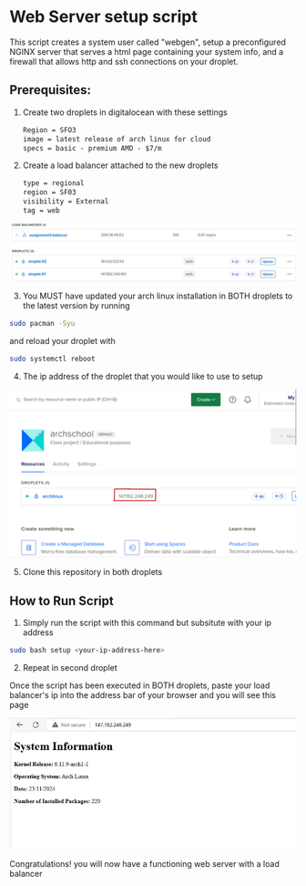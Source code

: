 # Web Server setup script
This script creates a system user called "webgen", setup a preconfigured NGINX server that serves a html page containing your system info, and a firewall that allows http and ssh connections on your droplet.



## Prerequisites:
1. Create two droplets in digitalocean with these settings
    ```
    Region = SFO3
    image = latest release of arch linux for cloud
    specs = basic - premium AMD - $7/m
    ```
2. Create a load balancer attached to the new droplets
    ```
    type = regional
    region = SF03
    visibility = External
    tag = web
    ```

![digocean](./images/loadbalanced.jpg)


3. You MUST have updated your arch linux installation in BOTH droplets to the latest version by running
```bash
sudo pacman -Syu
```
and reload your droplet with
```bash
sudo systemctl reboot
```

4. The ip address of the droplet that you would like to use to setup

![dropletip](./images/dropip.png)

5. Clone this repository in both droplets

## How to Run Script

1. Simply run the script with this command but subsitute with your ip address

```bash
sudo bash setup <your-ip-address-here>
```
2. Repeat in second droplet


Once the script has been executed in BOTH droplets, paste your load balancer's ip into the address bar of your browser and you will see this page

![livepage](./images/livesite.jpg)



Congratulations! you will now have a functioning web server with a load balancer
